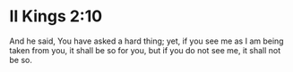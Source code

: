 # II Kings 2:10

And he said, You have asked a hard thing; yet, if you see me as I am being taken from you, it shall be so for you, but if you do not see me, it shall not be so.
